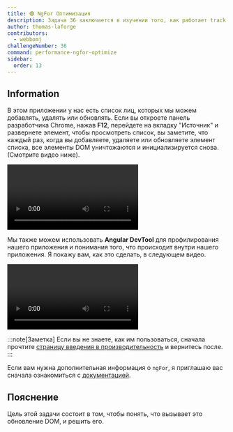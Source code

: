 ```yaml
---
title: 🟢 NgFor Оптимизация
description: Задача 36 заключается в изучении того, как работает track by
author: thomas-laforge
contributors:
  - webbomj
challengeNumber: 36
command: performance-ngfor-optimize
sidebar:
  order: 13
---
```


## Information

В этом приложении у нас есть список лиц, которых мы можем добавлять, удалять или обновлять. Если вы откроете панель разработчика Chrome, нажав **F12**, перейдете на вкладку "Источник" и развернете элемент, чтобы просмотреть список, вы заметите, что каждый раз, когда вы добавляете, удаляете или обновляете элемент списка, все элементы DOM уничтожаются и инициализируется снова. (Смотрите видео ниже).

<video controls src="https://github.com/tomalaforge/angular-challenges/assets/30832608/71b90307-3ee3-42c0-a532-b67ce4f20bf6">
</video>

Мы также можем использовать <b>Angular DevTool</b> для профилирования нашего приложения и понимания того, что происходит внутри нашего приложения. Я покажу вам, как это сделать, в следующем видео.

<video controls src="https://github.com/tomalaforge/angular-challenges/assets/30832608/dd8108c6-1d89-4b05-9aa5-e760bd6f7f11">
</video>

:::note[Заметка]
Если вы не знаете, как им пользоваться, сначала прочтите [страницу введения в производительность](/задачи/производительность/) и вернитесь после.
:::

Если вам нужна дополнительная информация о `ngFor`, я приглашаю вас сначала ознакомиться с [документацией](https://angular.io/api/common/For).

## Пояснение

Цель этой задачи состоит в том, чтобы понять, что вызывает это обновление DOM, и решить его.
